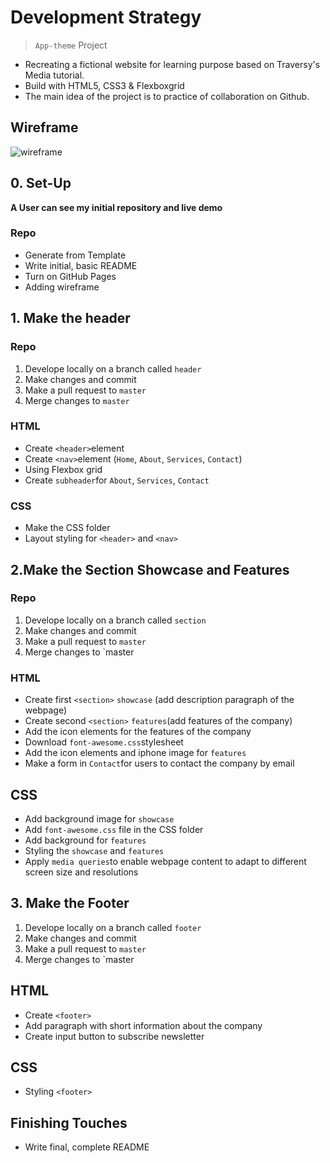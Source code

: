 # Development Strategy

> `App-theme` Project

* Recreating a fictional website for learning purpose based on Traversy's Media tutorial.
* Build with HTML5, CSS3 & Flexboxgrid
* The main idea of the project is to practice of collaboration on Github.

## Wireframe

<!-- include a wireframe for your project in this repository, and display it here -->
<!-- wireframe.cc is a good site for getting started with wireframes -->
![wireframe](https://user-images.githubusercontent.com/67062698/95440838-b185b000-0959-11eb-8725-36457014b61f.png)

## 0. Set-Up

__A User can see my initial repository and live demo__

### Repo

* Generate from Template
* Write initial, basic README
* Turn on GitHub Pages
* Adding wireframe

## 1. Make the header

### Repo
1. Develope locally on a branch called `header`
2. Make changes and commit
3. Make a pull request to `master`
4. Merge changes to `master`

### HTML
* Create `<header>`element
* Create `<nav>`element (`Home`, `About`, `Services`, `Contact`)
* Using Flexbox grid
* Create `subheader`for `About`, `Services`, `Contact`

### CSS

* Make the CSS folder
* Layout styling for `<header>` and  `<nav>`


## 2.Make the Section Showcase and Features

### Repo
1. Develope locally on a branch called `section`
2. Make changes and commit
3. Make a pull request to `master`
4. Merge changes to `master

### HTML

* Create first `<section>` `showcase` (add description paragraph of the webpage)
* Create second `<section>` `features`(add features of the company)
* Add the icon elements for the features of the company
* Download `font-awesome.css`stylesheet
* Add the icon elements and iphone image for `features`
* Make a form in `Contact`for users to contact the company by email

## CSS

* Add background image for `showcase`
* Add `font-awesome.css` file in the CSS folder
* Add background for `features`
* Styling the `showcase` and `features`
* Apply `media queries`to enable webpage content to adapt to different screen size and resolutions

## 3. Make the Footer
1. Develope locally on a branch called `footer`
2. Make changes and commit
3. Make a pull request to `master`
4. Merge changes to `master

## HTML

* Create `<footer>`
* Add paragraph with short information about the company
* Create input button to subscribe newsletter

## CSS

* Styling `<footer>`

## Finishing Touches

- Write final, complete README
